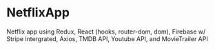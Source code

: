 # NetflixApp
Netflix app using Redux, React (hooks, router-dom, dom), Firebase w/ Stripe intergrated, Axios, TMDB API, Youtube API, and MovieTrailer API 


